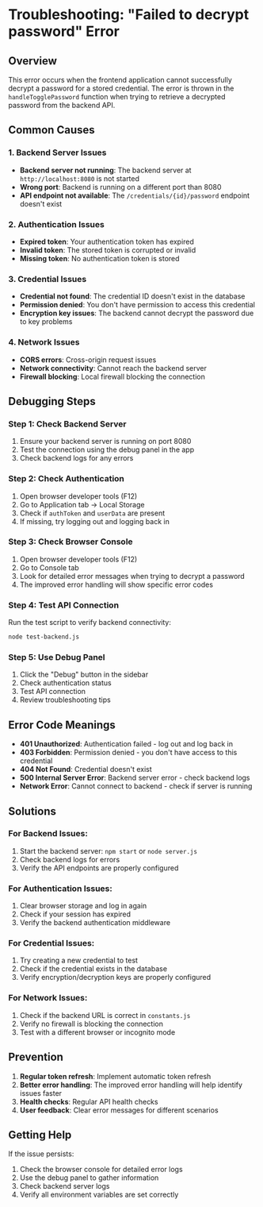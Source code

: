 # Troubleshooting: "Failed to decrypt password" Error

## Overview

This error occurs when the frontend application cannot successfully decrypt a password for a stored credential. The error is thrown in the `handleTogglePassword` function when trying to retrieve a decrypted password from the backend API.

## Common Causes

### 1. Backend Server Issues

- **Backend server not running**: The backend server at `http://localhost:8080` is not started
- **Wrong port**: Backend is running on a different port than 8080
- **API endpoint not available**: The `/credentials/{id}/password` endpoint doesn't exist

### 2. Authentication Issues

- **Expired token**: Your authentication token has expired
- **Invalid token**: The stored token is corrupted or invalid
- **Missing token**: No authentication token is stored

### 3. Credential Issues

- **Credential not found**: The credential ID doesn't exist in the database
- **Permission denied**: You don't have permission to access this credential
- **Encryption key issues**: The backend cannot decrypt the password due to key problems

### 4. Network Issues

- **CORS errors**: Cross-origin request issues
- **Network connectivity**: Cannot reach the backend server
- **Firewall blocking**: Local firewall blocking the connection

## Debugging Steps

### Step 1: Check Backend Server

1. Ensure your backend server is running on port 8080
2. Test the connection using the debug panel in the app
3. Check backend logs for any errors

### Step 2: Check Authentication

1. Open browser developer tools (F12)
2. Go to Application tab → Local Storage
3. Check if `authToken` and `userData` are present
4. If missing, try logging out and logging back in

### Step 3: Check Browser Console

1. Open browser developer tools (F12)
2. Go to Console tab
3. Look for detailed error messages when trying to decrypt a password
4. The improved error handling will show specific error codes

### Step 4: Test API Connection

Run the test script to verify backend connectivity:

```bash
node test-backend.js
```

### Step 5: Use Debug Panel

1. Click the "Debug" button in the sidebar
2. Check authentication status
3. Test API connection
4. Review troubleshooting tips

## Error Code Meanings

- **401 Unauthorized**: Authentication failed - log out and log back in
- **403 Forbidden**: Permission denied - you don't have access to this credential
- **404 Not Found**: Credential doesn't exist
- **500 Internal Server Error**: Backend server error - check backend logs
- **Network Error**: Cannot connect to backend - check if server is running

## Solutions

### For Backend Issues:

1. Start the backend server: `npm start` or `node server.js`
2. Check backend logs for errors
3. Verify the API endpoints are properly configured

### For Authentication Issues:

1. Clear browser storage and log in again
2. Check if your session has expired
3. Verify the backend authentication middleware

### For Credential Issues:

1. Try creating a new credential to test
2. Check if the credential exists in the database
3. Verify encryption/decryption keys are properly configured

### For Network Issues:

1. Check if the backend URL is correct in `constants.js`
2. Verify no firewall is blocking the connection
3. Test with a different browser or incognito mode

## Prevention

1. **Regular token refresh**: Implement automatic token refresh
2. **Better error handling**: The improved error handling will help identify issues faster
3. **Health checks**: Regular API health checks
4. **User feedback**: Clear error messages for different scenarios

## Getting Help

If the issue persists:

1. Check the browser console for detailed error logs
2. Use the debug panel to gather information
3. Check backend server logs
4. Verify all environment variables are set correctly
